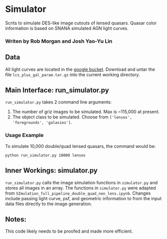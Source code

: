 # Simulator

Scrits to simulate DES-like image cutouts of lensed quasars. 
Quasar color information is based on SNANA simulated AGN light curves.

### Writen by Rob Morgan and Josh Yao-Yu Lin

## Data

All light curves are located in the [google bucket](https://console.cloud.google.com/storage/browser/deepskies-strong-lenses/quasar_sims).
Download and untar the file `lcs_plus_gal_param.tar.gz` into the current working directory.

## Main Interface: run_simulator.py

`run_simulator.py` takes 2 command line arguments:

1. The number of griz images to be simulated. Max is ~115,000 at present.
2. The object class to be simulated. Choose from `['lenses', 'foregrounds', 'galaxies']`.

### Usage Example

To simulate 10,000 double/quad lensed quasars, the command would be:

`python run_simulator.py 10000 lenses`

## Inner Workings: simulator.py

`run_simulator.py` calls the image simulation functions in `simulator.py` and stores all images in an array.
The functions in `simulator.py` were adapted from `SImulation_full_pipeline_double_quad_non_lens.ipynb`.
Changes include passing light curve, psf, and geometric information to from the input data files directly to the image generation.

## Notes:

This code likely needs to be proofed and made more efficient.





